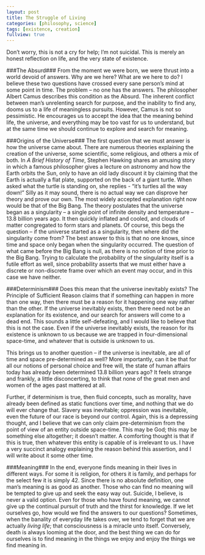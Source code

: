```yaml
---
layout: post
title: The Struggle of Living
categories: [philosophy, science]
tags: [existence, creation]
fullview: true
---
```


Don’t worry, this is not a cry for help; I’m not suicidal. This is merely an honest reflection on life, and the very state of existence.

###The Absurd###
From the moment we were born, we were thrust into a world devoid of answers. Why are we here? What are we here to do? I believe these two questions have crossed every sane person’s mind at some point in time. The problem – no one has the answers. The philosopher Albert Camus describes this condition as the Absurd. The inherent conflict between man’s unrelenting search for purpose, and the inability to find any, dooms us to a life of meaningless pursuits. However, Camus is not so pessimistic. He encourages us to accept the idea that the meaning behind life, the universe, and everything may be too vast for us to understand, but at the same time we should continue to explore and search for meaning.

###Origins of the Universe###
The first question that we must answer is how the universe came about. There are numerous theories explaining the creation of the universe, some scientific, some religious, and others a mix of both. In *A Brief History of Time*, Stephen Hawking shares an amusing story in which a famous philosopher gives a lecture on astronomy and how the Earth orbits the Sun, only to have an old lady discount it by claiming that the Earth is actually a flat plate, supported on the back of a giant turtle. When asked what the turtle is standing on, she replies - “it’s turtles all the way down!” Silly as it may sound, there is no actual way we can disprove her theory and prove our own. The most widely accepted explanation right now would be that of the Big Bang. The theory postulates that the universe began as a singularity – a single point of infinite density and temperature – 13.8 billion years ago. It then quickly inflated and cooled, and clouds of matter congregated to form stars and planets. Of course, this begs the question – if the universe started as a singularity, then where did the singularity come from? The best answer to this is that no one knows, since time and space only began when the singularity occurred. The question of what came before the Big Bang is null, as there is no notion of time prior to the Big Bang. Trying to calculate the probability of the singularity itself is a futile effort as well, since probability asserts that we must either have a discrete or non-discrete frame over which an event may occur, and in this case we have neither.

###Determinism###
Does this mean that the universe inevitably exists? The Principle of Sufficient Reason claims that if something can happen in more than one way, then there must be a reason for it happening one way rather than the other. If the universe inevitably exists, then there need not be an explanation for its existence, and our search for answers will come to a dead end. This sounds a little self-defeating, and I would like to believe that this is not the case. Even if the universe inevitably exists, the reason for its existence is unknown to us because we are trapped in four-dimensional space-time, and whatever that is outside is unknown to us.

This brings us to another question – if the universe is inevitable, are all of time and space pre-determined as well? More importantly, can it be that for all our notions of personal choice and free will, the state of human affairs today has already been determined 13.8 billion years ago? It feels strange and frankly, a little disconcerting, to think that none of the great men and women of the ages past mattered at all.

Further, if determinism is true, then fluid concepts, such as morality, have already been defined as static functions over time, and nothing that we do will ever change that. Slavery was inevitable; oppression was inevitable, even the future of our race is beyond our control. Again, this is a depressing thought, and I believe that we can only claim pre-determinism from the point of view of an entity outside space-time. This may be God; this may be something else altogether; it doesn’t matter. A comforting thought is that if this is true, then whatever this entity is capable of is irrelevant to us. I have a very succinct analogy explaining the reason behind this assertion, and I will write about it some other time.

###Meaning###
In the end, everyone finds meaning in their lives in different ways. For some it is religion, for others it is family, and perhaps for the select few it is simply 42. Since there is no absolute definition, one man’s meaning is as good as another. Those who can find no meaning will be tempted to give up and seek the easy way out. Suicide, I believe, is never a valid option. Even for those who have found meaning, we cannot give up the continual pursuit of truth and the thirst for knowledge. If we let ourselves go, how would we find the answers to our questions? Sometimes, when the banality of everyday life takes over, we tend to forget that we are actually *living life*; that consciousness is a miracle unto itself. Conversely, death is always looming at the door, and the best thing we can do for ourselves is to find meaning in the things we enjoy and enjoy the things we find meaning in.